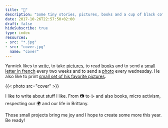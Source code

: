 ```yaml
---
title: "👋"
description: "Some tiny stories, pictures, books and a cup of black coffee"
date: 2017-10-26T22:57:50+02:00
draft: false
hideSubscribe: true
type: index
resources:
- src: "*.jpg"
- src: "cover.jpg"
  name: "cover"
---
```


Yannick likes to [write](/en/posts), to take [pictures](/en/series), to read [books](/en/books) and to send a [small letter in french](/bonjour) every two weeks and to send a [photo](/en/details) every wednesday. He also like to print [small set of his favorite pictures](/en/shop).

{{< photo src="cover" >}}

I like to write about stuff I like. From 📷 to ☕️ and also books, micro activism, respecting our 🌍 and our life in Brittany.

Those small projects bring me joy and I hope to create some more this year. Be ready!
